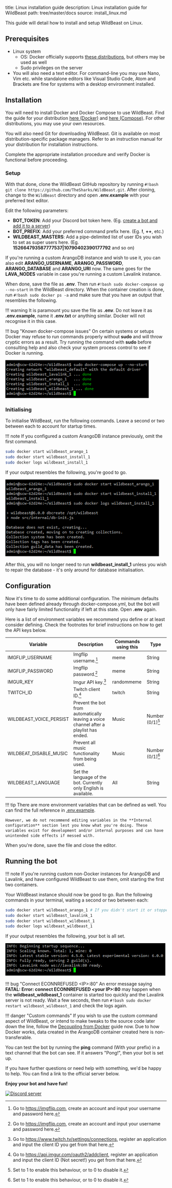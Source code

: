 title: Linux installation guide
description: Linux installation guide for WildBeast
path: tree/master/docs
source: install_linux.md

This guide will detail how to install and setup WildBeast on Linux.

## Prerequisites

- Linux system
	-  OS: Docker officially supports [these distributions](https://store.docker.com/search?type=edition&offering=community&operating_system=linux), but others may be used as well
  -  Sudo privileges on the server
- You will also need a text editor. For command-line you may use Nano, Vim etc. while standalone editors like Visual Studio Code, Atom and Brackets are fine for systems with a desktop environment installed.

## Installation

You will need to install Docker and Docker Compose to use WildBeast. Find the guide for your distribution [here (Docker)](https://store.docker.com/search?type=edition&offering=community&operating_system=linux) and [here (Compose)](https://docs.docker.com/compose/install). For other distributions, you may use your own resources.

You will also need Git for downloading WildBeast. Git is available on most distribution-specific package managers. Refer to an instruction manual for your distribution for installation instructions.

Complete the appropriate installation procedure and verify Docker is functional before proceeding.

### Setup

With that done, clone the WildBeast GitHub repository by running `#!bash git clone https://github.com/TheSharks/WildBeast.git`. After cloning, change to the `WildBeast` directory and open **.env.example** with your preferred text editor.

Edit the following parameters:

- **BOT_TOKEN**: Add your Discord bot token here. (Eg. [create a bot and add it to a server](https://github.com/reactiflux/discord-irc/wiki/Creating-a-discord-bot-&-getting-a-token))
- **BOT_PREFIX**: Add your preferred command prefix here. (Eg. **!**, **++**, etc.)
- **WILDBEAST_MASTERS**: Add a pipe-delimited list of user IDs you wish to set as super users here. (Eg. **152664793587777537|10790402390177792** and so on)

If you're running a custom ArangoDB instance and wish to use it, you can also edit **ARANGO_USERNAME**, **ARANGO_PASSWORD**, **ARANGO_DATABASE** and **ARANGO_URI** now. The same goes for the **LAVA_NODES** variable in case you're running a custom Lavalink instance.

When done, save the file as **.env**. Then run `#!bash sudo docker-compose up --no-start` in the WildBeast directory. When the container creation is done, run `#!bash sudo docker ps -a` and make sure that you have an output that resembles the following.

!!! warning
    It is paramount you save the file as **.env**. Do not leave it as **.env.example**, name it **.env.txt** or anything similar. Docker will not recognise it in this case.

!!! bug "Known docker-compose issues"
    On certain systems or setups Docker may refuse to run commands properly without **sudo** and will throw cryptic errors as a result. Try running the command with **sudo** before consulting help and also check your system process control to see if Docker is running.

![Container list](img/compose-containers.png)

### Initialising

To initialise WildBeast, run the following commands. Leave a second or two between each to account for startup times.

!!! note
    If you configured a custom ArangoDB instance previously, omit the first command.

```bash
sudo docker start wildbeast_arango_1
sudo docker start wildbeast_install_1
sudo docker logs wildbeast_install_1
```

If your output resembles the following, you're good to go.

![Init](img/linux-init.png)

After this, you will no longer need to run **wildbeast_install_1** unless you wish to repair the database - it's only around for database initialisation.

## Configuration

Now it's time to do some additional configuration. The minimum defaults have been defined already through docker-compose.yml, but the bot will only have fairly limited functionality if left at this state. Open **.env** again.

Here is a list of environment variables we recommend you define or at least consider defining. Check the footnotes for brief instructions on how to get the API keys below.

| Variable | Description | Commands using this | Type |
| -------- | ----------- | ------------------- | ---- |
| IMGFLIP_USERNAME | Imgflip username.[^1] | meme | String |
| IMGFLIP_PASSWORD | Imgflip password.[^1] | meme | String |
| IMGUR_KEY | Imgur API key.[^2] | randommeme | String |
| TWITCH_ID | Twitch client ID.[^3] | twitch | String |
| WILDBEAST_VOICE_PERSIST | Prevent the bot from automatically leaving a voice channel after a playlist has ended. | Music | Number (0/1)[^4] |
| WILDBEAT_DISABLE_MUSIC | Prevent all music functionality from being used. | Music | Number (0/1)[^4] |
| WILDBEAST_LANGUAGE | Set the language of the bot. Currently only English is available. | All | String |

!!! tip
    There are more environment variables that can be defined as well. You can find the full reference in [.env.example](https://github.com/TheSharks/WildBeast/blob/master/.env.example).
    
    However, we do not recommend editing variables in the **Internal configuration** section lest you know what you're doing. These variables exist for development and/or internal purposes and can have unintended side effects if messed with.

When you're done, save the file and close the editor.

## Running the bot

!!! note
    If you're running custom non-Docker instances for ArangoDB and Lavalink, and have configured WildBeast to use them, omit starting the first two containers.

Your WildBeast instance should now be good to go. Run the following commands in your terminal, waiting a second or two between each:

```bash
sudo docker start wildbeast_arango_1 # If you didn't start it or stopped it
sudo docker start wildbeast_lavalink_1
sudo docker start wildbeast_wildbeast_1
sudo docker logs wildbeast_wildbeast_1
```

If your output resembles the following, your bot is all set.

![Expected ouput](img/linux-expected-output.png)

!!! bug "Connect ECONNREFUSED <IP\>:80"
    An error message saying **FATAL: Error: connect ECONNREFUSED <your IP\>:80** may happen when the **wildbeast_wildbeast_1** container is started too quickly and the Lavalink server is not ready. Wait a few seconds, then run `#!bash sudo docker restart wildbeast_wildbeast_1` and check the logs again.

!!! danger "Custom commands"
    If you wish to use the custom command aspect of WildBeast, or intend to make tweaks to the source code later down the line, follow the [Decoupling from Docker](decoupling.md) guide now. Due to how Docker works, data created in the ArangoDB container created here is non-transferable.

You can test the bot by running the **ping** command (With your prefix) in a text channel that the bot can see. If it answers "Pong!", then your bot is set up.

If you have further questions or need help with something, we'd be happy to help. You can find a link to the official server below.

**Enjoy your bot and have fun!**

<p align="left">
  <a href="https://discord.gg/wildbot"><img src="https://discordapp.com/api/guilds/110462143152803840/widget.png?style=banner2" alt="Discord server"></a>
</p>

[^1]: Go to https://imgflip.com, create an account and input your username and password here.

[^2]: Go to https://www.twitch.tv/settings/connections, register an application and input the client ID you get from that here.

[^3]: Go to https://api.imgur.com/oauth2/addclient, register an application and input the client ID (Not secret!) you get from that here.

[^4]: Set to 1 to enable this behaviour, or to 0 to disable it.
